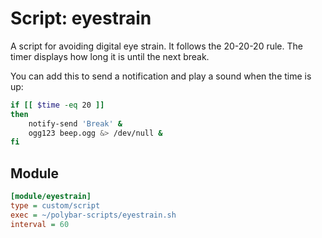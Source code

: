 # Script: eyestrain

A script for avoiding digital eye strain. It follows the 20-20-20 rule. The timer displays how long it is until the next break.

You can add this to send a notification and play a sound when the time is up:

```bash
if [[ $time -eq 20 ]]
then
    notify-send 'Break' &
    ogg123 beep.ogg &> /dev/null &
fi
```

## Module

```ini
[module/eyestrain]
type = custom/script
exec = ~/polybar-scripts/eyestrain.sh
interval = 60
```
